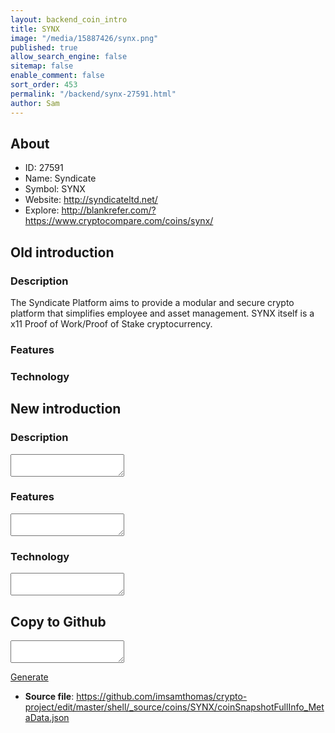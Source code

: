 ```yaml
---
layout: backend_coin_intro
title: SYNX
image: "/media/15887426/synx.png"
published: true
allow_search_engine: false
sitemap: false
enable_comment: false
sort_order: 453
permalink: "/backend/synx-27591.html"
author: Sam
---
```


## About

- ID: 27591
- Name: Syndicate
- Symbol: SYNX
- Website: http://syndicateltd.net/
- Explore: http://blankrefer.com/?https://www.cryptocompare.com/coins/synx/


## Old introduction

### Description

<p>The Syndicate Platform aims to provide a modular and secure crypto platform that simplifies employee and asset management. SYNX itself is a x11 Proof of Work/Proof of Stake cryptocurrency.</p>

### Features


### Technology




## New introduction


### Description
<textarea id="meta_description" name="description"></textarea>

### Features
<textarea id="meta_features" name="features"></textarea>

### Technology
<textarea id="meta_technology" name="technology"></textarea>


## Copy to Github

<textarea id="coinsnapshotfullinfo_metadata"></textarea>

<a href="#gen" onclick="generateMetaDatJson()">Generate</a>

- **Source file**: <a href="https://github.com/imsamthomas/crypto-project/edit/master/shell/_source/coins/SYNX/coinSnapshotFullInfo_MetaData.json">https://github.com/imsamthomas/crypto-project/edit/master/shell/_source/coins/SYNX/coinSnapshotFullInfo_MetaData.json</a>

